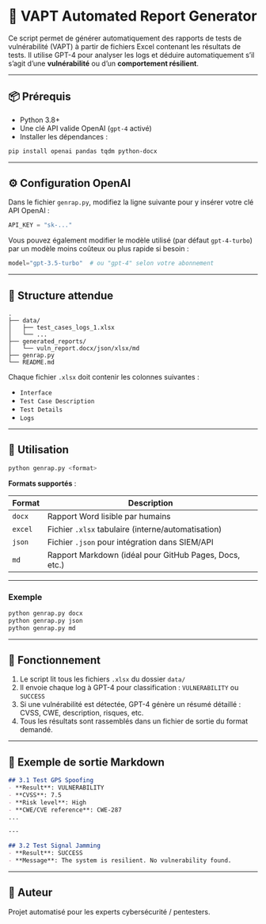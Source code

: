 # 🔐 VAPT Automated Report Generator

Ce script permet de générer automatiquement des rapports de tests de vulnérabilité (VAPT) à partir de fichiers Excel contenant les résultats de tests. Il utilise GPT-4 pour analyser les logs et déduire automatiquement s’il s’agit d’une **vulnérabilité** ou d’un **comportement résilient**.

---

## 📦 Prérequis

* Python 3.8+
* Une clé API valide OpenAI (`gpt-4` activé)
* Installer les dépendances :

```bash
pip install openai pandas tqdm python-docx
```

---

## ⚙️ Configuration OpenAI

Dans le fichier `genrap.py`, modifiez la ligne suivante pour y insérer votre clé API OpenAI :

```python
API_KEY = "sk-..."
```

Vous pouvez également modifier le modèle utilisé (par défaut `gpt-4-turbo`) par un modèle moins coûteux ou plus rapide si besoin :

```python
model="gpt-3.5-turbo"  # ou "gpt-4" selon votre abonnement
```

---

## 📁 Structure attendue

```
.
├── data/
│   ├── test_cases_logs_1.xlsx
│   └── ...
├── generated_reports/
│   └── vuln_report.docx/json/xlsx/md
├── genrap.py
└── README.md
```

Chaque fichier `.xlsx` doit contenir les colonnes suivantes :

* `Interface`
* `Test Case Description`
* `Test Details`
* `Logs`

---

## 🚀 Utilisation

```bash
python genrap.py <format>
```

**Formats supportés** :

| Format  | Description                                            |
| ------- | ------------------------------------------------------ |
| `docx`  | Rapport Word lisible par humains                       |
| `excel` | Fichier `.xlsx` tabulaire (interne/automatisation)     |
| `json`  | Fichier `.json` pour intégration dans SIEM/API         |
| `md`    | Rapport Markdown (idéal pour GitHub Pages, Docs, etc.) |

---

### Exemple

```bash
python genrap.py docx
python genrap.py json
python genrap.py md
```

---

## 🧠 Fonctionnement

1. Le script lit tous les fichiers `.xlsx` du dossier `data/`
2. Il envoie chaque log à GPT-4 pour classification : `VULNERABILITY` ou `SUCCESS`
3. Si une vulnérabilité est détectée, GPT-4 génère un résumé détaillé : CVSS, CWE, description, risques, etc.
4. Tous les résultats sont rassemblés dans un fichier de sortie du format demandé.

---

## 📌 Exemple de sortie Markdown

```markdown
## 3.1 Test GPS Spoofing
- **Result**: VULNERABILITY
- **CVSS**: 7.5
- **Risk level**: High
- **CWE/CVE reference**: CWE-287
...

---

## 3.2 Test Signal Jamming
- **Result**: SUCCESS
- **Message**: The system is resilient. No vulnerability found.
```

---

## 🔗 Auteur

Projet automatisé pour les experts cybersécurité / pentesters.
